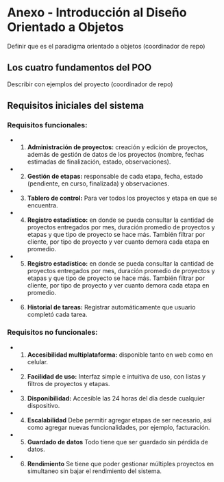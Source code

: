 # Anexo - Introducción al Diseño Orientado a Objetos

Definir que es el paradigma orientado a objetos (coordinador de repo)

## Los cuatro fundamentos del POO

Describir con ejemplos del proyecto (coordinador de repo)

## Requisitos iniciales del sistema

### Requisitos funcionales:

- 1. **Administración de proyectos:** creación y edición de proyectos, además de gestión de datos de los proyectos (nombre, fechas estimadas de finalización, estado, observaciones).
- 2. **Gestión de etapas:** responsable de cada etapa, fecha, estado (pendiente, en curso, finalizada) y observaciones.
- 3. **Tablero de control:** Para ver todos los proyectos y etapa en que se encuentra.
- 4. **Registro estadístico:** en donde se pueda consultar la cantidad de proyectos entregados por mes, duración promedio de proyectos y etapas y que tipo de proyecto se hace más. También filtrar por cliente, por tipo de proyecto y ver cuanto demora cada etapa en promedio.
- 5. **Registro estadístico:** en donde se pueda consultar la cantidad de proyectos entregados por mes, duración promedio de proyectos y etapas y que tipo de proyecto se hace más. También filtrar por cliente, por tipo de proyecto y ver cuanto demora cada etapa en promedio.
- 6. **Historial de tareas:** Registrar automáticamente que usuario completó cada tarea.

### Requisitos no funcionales:

- 1. **Accesibilidad multiplataforma:** disponible tanto en web como en celular.
- 2. **Facilidad de uso:** Interfaz simple e intuitiva de uso, con listas y filtros de proyectos y etapas.
- 3. **Disponibilidad:** Accesible las 24 horas del día desde cualquier dispositivo.
- 4. **Escalabilidad** Debe permitir agregar etapas de ser necesario, asi como agregar nuevas funcionalidades, por ejemplo, facturación.
- 5. **Guardado de datos** Todo tiene que ser guardado sin pérdida de datos.
- 6. **Rendimiento** Se tiene que poder gestionar múltiples proyectos en simultaneo sin bajar el rendimiento del sistema.